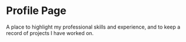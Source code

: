# Profile Page

A place to highlight my professional skills and experience, and to keep a record of projects I have worked on.
